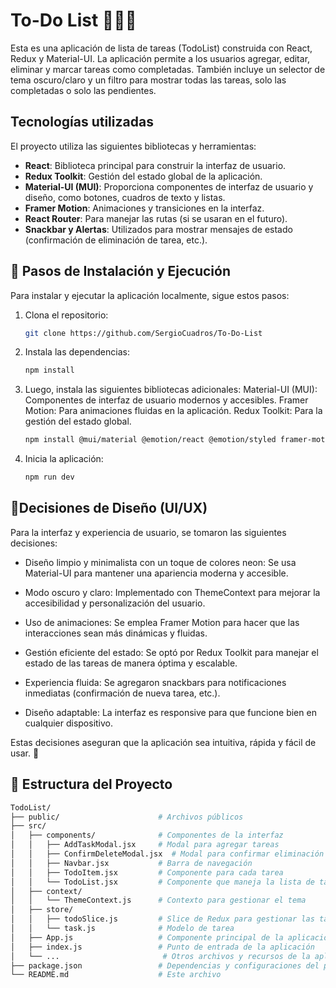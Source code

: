 # To-Do List 📑✍🏻

Esta es una aplicación de lista de tareas (TodoList) construida con React, Redux y Material-UI. La aplicación permite a los usuarios agregar, editar, eliminar y marcar tareas como completadas. También incluye un selector de tema oscuro/claro y un filtro para mostrar todas las tareas, solo las completadas o solo las pendientes.

## Tecnologías utilizadas

El proyecto utiliza las siguientes bibliotecas y herramientas:

- **React**: Biblioteca principal para construir la interfaz de usuario.
- **Redux Toolkit**: Gestión del estado global de la aplicación.
- **Material-UI (MUI)**: Proporciona componentes de interfaz de usuario y diseño, como botones, cuadros de texto y listas.
- **Framer Motion**: Animaciones y transiciones en la interfaz.
- **React Router**: Para manejar las rutas (si se usaran en el futuro).
- **Snackbar y Alertas**: Utilizados para mostrar mensajes de estado (confirmación de eliminación de tarea, etc.).


## 🔧 Pasos de Instalación y Ejecución

Para instalar y ejecutar la aplicación localmente, sigue estos pasos:

1. Clona el repositorio:
    ```sh
    git clone https://github.com/SergioCuadros/To-Do-List
    ```

2. Instala las dependencias:
    ```sh
    npm install
    ```
3. Luego, instala las siguientes bibliotecas adicionales:
Material-UI (MUI): Componentes de interfaz de usuario modernos y accesibles.
Framer Motion: Para animaciones fluidas en la aplicación.
Redux Toolkit: Para la gestión del estado global.

    ```sh
    npm install @mui/material @emotion/react @emotion/styled framer-motion @reduxjs/toolkit react-redux
    ```

4. Inicia la aplicación:
    ```sh
    npm run dev
    ```
## 🎨Decisiones de Diseño (UI/UX)

Para la interfaz y experiencia de usuario, se tomaron las siguientes decisiones:

- Diseño limpio y minimalista con un toque de colores neon: Se usa Material-UI para mantener una apariencia moderna y accesible.
- Modo oscuro y claro: Implementado con ThemeContext para mejorar la accesibilidad y personalización del usuario.
- Uso de animaciones: Se emplea Framer Motion para hacer que las interacciones sean más dinámicas y fluidas.
- Gestión eficiente del estado: Se optó por Redux Toolkit para manejar el estado de las tareas de manera óptima y escalable.
- Experiencia fluida: Se agregaron snackbars para notificaciones inmediatas (confirmación de nueva tarea, etc.).

- Diseño adaptable: La interfaz es responsive para que funcione bien en cualquier dispositivo.

Estas decisiones aseguran que la aplicación sea intuitiva, rápida y fácil de usar. 🚀

## 📁 Estructura del Proyecto

```bash
TodoList/
├── public/                      # Archivos públicos
├── src/                         
│   ├── components/              # Componentes de la interfaz
│   │   ├── AddTaskModal.jsx     # Modal para agregar tareas
│   │   ├── ConfirmDeleteModal.jsx  # Modal para confirmar eliminación de tarea
│   │   ├── Navbar.jsx           # Barra de navegación
│   │   ├── TodoItem.jsx         # Componente para cada tarea
│   │   └── TodoList.jsx         # Componente que maneja la lista de tareas
│   ├── context/                 
│   │   └── ThemeContext.js      # Contexto para gestionar el tema
│   ├── store/                   
│   │   ├── todoSlice.js         # Slice de Redux para gestionar las tareas
│   │   └── task.js              # Modelo de tarea 
│   ├── App.js                   # Componente principal de la aplicación
│   ├── index.js                 # Punto de entrada de la aplicación
│   └── ...                       # Otros archivos y recursos de la aplicación
├── package.json                 # Dependencias y configuraciones del proyecto
└── README.md                    # Este archivo
```
